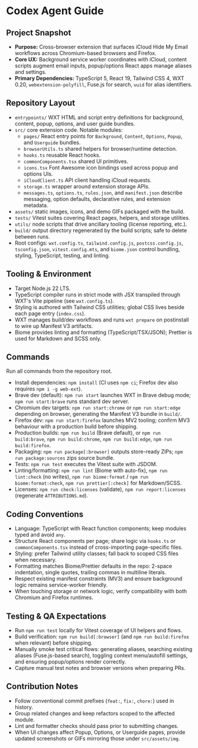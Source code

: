 # Codex Agent Guide

## Project Snapshot

- **Purpose:** Cross-browser extension that surfaces iCloud Hide My Email workflows across Chromium-based browsers and Firefox.
- **Core UX:** Background service worker coordinates with iCloud, content scripts augment email inputs, popup/options React apps manage aliases and settings.
- **Primary Dependencies:** TypeScript 5, React 19, Tailwind CSS 4, WXT 0.20, `webextension-polyfill`, Fuse.js for search, `uuid` for alias identifiers.

## Repository Layout

- `entrypoints/` WXT HTML and script entry definitions for background, content, popup, options, and user guide bundles.
- `src/` core extension code. Notable modules:
  - `pages/` React entry points for `Background`, `Content`, `Options`, `Popup`, and `Userguide` bundles.
  - `browserUtils.ts` shared helpers for browser/runtime detection.
  - `hooks.ts` reusable React hooks.
  - `commonComponents.tsx` shared UI primitives.
  - `icons.tsx` Font Awesome icon bindings used across popup and options UIs.
  - `iCloudClient.ts` API client handling iCloud requests.
  - `storage.ts` wrapper around extension storage APIs.
  - `messages.ts`, `options.ts`, `rules.json`, and `manifest.json` describe messaging, option defaults, declarative rules, and extension metadata.
- `assets/` static images, icons, and demo GIFs packaged with the build.
- `tests/` Vitest suites covering React pages, helpers, and storage utilities.
- `utils/` node scripts that drive ancillary tooling (license reporting, etc.).
- `build/` output directory regenerated by the build scripts; safe to delete between runs.
- Root configs: `wxt.config.ts`, `tailwind.config.js`, `postcss.config.js`, `tsconfig.json`, `vitest.config.mts`, and `biome.json` control bundling, styling, TypeScript, testing, and linting.

## Tooling & Environment

- Target Node.js 22 LTS.
- TypeScript compiler runs in strict mode with JSX transpiled through WXT's Vite pipeline (see `wxt.config.ts`).
- Styling is authored with Tailwind CSS utilities; global CSS lives beside each page entry (`index.css`).
- WXT manages build/dev workflows and runs `wxt prepare` on postinstall to wire up Manifest V3 artifacts.
- Biome provides linting and formatting (TypeScript/TSX/JSON); Prettier is used for Markdown and SCSS only.

## Commands

Run all commands from the repository root.

- Install dependencies: `npm install` (CI uses `npm ci`; Firefox dev also requires `npm i -g web-ext`).
- Brave dev (default): `npm run start` launches WXT in Brave debug mode; `npm run start:brave` runs standard dev server.
- Chromium dev targets: `npm run start:chrome` or `npm run start:edge` depending on browser, generating the Manifest V3 bundle in `build/`.
- Firefox dev: `npm run start:firefox` launches MV2 tooling; confirm MV3 behaviour with a production build before shipping.
- Production builds: `npm run build` (Brave default), or `npm run build:brave`, `npm run build:chrome`, `npm run build:edge`, `npm run build:firefox`.
- Packaging: `npm run package[:browser]` outputs store-ready ZIPs; `npm run package:sources` zips source bundle.
- Tests: `npm run test` executes the Vitest suite with JSDOM.
- Linting/formatting: `npm run lint` (Biome with auto-fix), `npm run lint:check` (no writes), `npm run biome:format` / `npm run biome:format:check`, `npm run prettier[:check]` for Markdown/SCSS.
- Licenses: `npm run check:licenses` (validate), `npm run report:licenses` (regenerate `ATTRIBUTIONS.md`).

## Coding Conventions

- Language: TypeScript with React function components; keep modules typed and avoid `any`.
- Structure React components per page; share logic via `hooks.ts` or `commonComponents.tsx` instead of cross-importing page-specific files.
- Styling: prefer Tailwind utility classes; fall back to scoped CSS files when necessary.
- Formatting matches Biome/Prettier defaults in the repo: 2-space indentation, single quotes, trailing commas in multiline literals.
- Respect existing manifest constraints (MV3) and ensure background logic remains service-worker friendly.
- When touching storage or network logic, verify compatibility with both Chromium and Firefox runtimes.

## Testing & QA Expectations

- Run `npm run test` locally for Vitest coverage of UI helpers and flows.
- Build verification: `npm run build[:browser]` (and `npm run build:firefox` when relevant) before shipping.
- Manually smoke test critical flows: generating aliases, searching existing aliases (Fuse.js-based search), toggling context menu/autofill settings, and ensuring popup/options render correctly.
- Capture manual test notes and browser versions when preparing PRs.

## Contribution Notes

- Follow conventional commit prefixes (`feat:`, `fix:`, `chore:`) used in history.
- Group related changes and keep refactors scoped to the affected module.
- Lint and formatter checks should pass prior to submitting changes.
- When UI changes affect Popup, Options, or Userguide pages, provide updated screenshots or GIFs mirroring those under `src/assets/img`.
